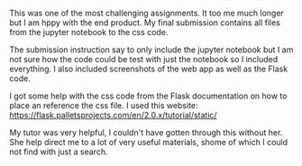 This was one of the most challenging assignments. It too me much longer but I am hppy with the end product. My final submission contains all files from the jupyter notebook to the css code. 

The submission instruction say to only include the jupyter notebook but I am not sure how the code could be test with just the notebook so I included everything.
I also included screenshots of the web app as well as the Flask code.

I got some help with the css code from the Flask documentation on how to place an reference the css file. I used this website: https://flask.palletsprojects.com/en/2.0.x/tutorial/static/

My tutor was very helpful, I couldn't have gotten through this without her. She help direct me to a lot of very useful materials, shome of which I could not find with just a search. 
